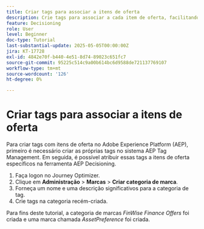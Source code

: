 ```yaml
---
title: Criar tags para associar a itens de oferta
description: Crie tags para associar a cada item de oferta, facilitando a pesquisa, a filtragem e a aplicação de regras ou estratégias durante a personalização e a decisão.
feature: Decisioning
role: User
level: Beginner
doc-type: Tutorial
last-substantial-update: 2025-05-05T00:00:00Z
jira: KT-17728
exl-id: 4842e70f-b440-4e51-8d74-89023c651fc7
source-git-commit: 95225c514c9a00b614bc6d9588de721137769107
workflow-type: tm+mt
source-wordcount: '126'
ht-degree: 0%

---
```


# Criar tags para associar a itens de oferta

Para criar tags com itens de oferta no Adobe Experience Platform (AEP), primeiro é necessário criar as próprias tags no sistema AEP Tag Management. Em seguida, é possível atribuir essas tags a itens de oferta específicos na ferramenta AEP Decisioning.

1. Faça logon no Journey Optimizer.
1. Clique em **Administração** > **Marcas** > **Criar categoria de marca**.
1. Forneça um nome e uma descrição significativos para a categoria de tag.
1. Crie tags na categoria recém-criada.

Para fins deste tutorial, a categoria de marcas _FinWise Finance Offers_ foi criada e uma marca chamada _AssetPreference_ foi criada.
